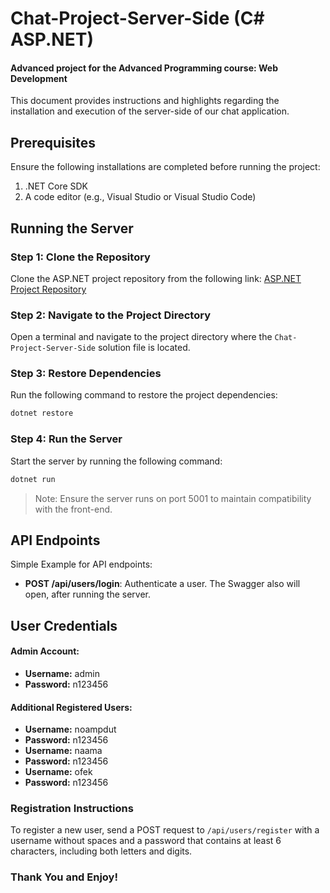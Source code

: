 
# Chat-Project-Server-Side (C# ASP.NET)

#### Advanced project for the Advanced Programming course: Web Development 

This document provides instructions and highlights regarding the installation and execution of the server-side of our chat application.

## Prerequisites
Ensure the following installations are completed before running the project:

1. .NET Core SDK
2. A code editor (e.g., Visual Studio or Visual Studio Code)

## Running the Server

### Step 1: Clone the Repository
Clone the ASP.NET project repository from the following link:
[ASP.NET Project Repository](https://github.com/noampdut/Chat-Project-Server-Side-.NET-.git)

### Step 2: Navigate to the Project Directory
Open a terminal and navigate to the project directory where the `Chat-Project-Server-Side` solution file is located.

### Step 3: Restore Dependencies
Run the following command to restore the project dependencies:

```bash
dotnet restore
```

### Step 4: Run the Server
Start the server by running the following command:

```bash
dotnet run
```

> Note: Ensure the server runs on port 5001 to maintain compatibility with the front-end.

## API Endpoints
Simple Example for API endpoints:
- **POST /api/users/login**: Authenticate a user.
The Swagger also will open, after running the server.

## User Credentials

#### Admin Account:
- **Username:** admin
- **Password:** n123456

#### Additional Registered Users:
- **Username:** noampdut
- **Password:** n123456
- **Username:** naama
- **Password:** n123456
- **Username:** ofek
- **Password:** n123456

### Registration Instructions
To register a new user, send a POST request to `/api/users/register` with a username without spaces and a password that contains at least 6 characters, including both letters and digits.

### Thank You and Enjoy!
